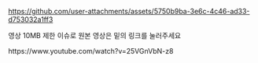 

https://github.com/user-attachments/assets/5750b9ba-3e6c-4c46-ad33-d753032a1ff3

<p>영상 10MB 제한 이슈로 원본 영상은 밑의 링크를 눌러주세요</p>
https://www.youtube.com/watch?v=25VGnVbN-z8
